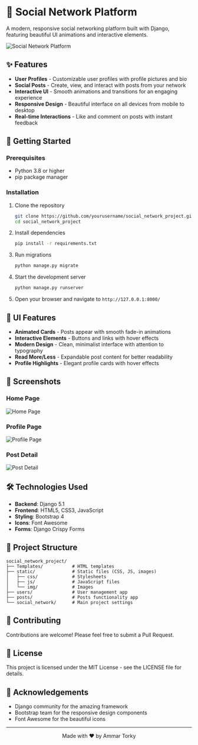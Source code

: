 # 🌟 Social Network Platform

A modern, responsive social networking platform built with Django, featuring beautiful UI animations and interactive elements.

![Social Network Platform](https://via.placeholder.com/800x400?text=Social+Network+Platform)

## ✨ Features

- **User Profiles** - Customizable user profiles with profile pictures and bio
- **Social Posts** - Create, view, and interact with posts from your network
- **Interactive UI** - Smooth animations and transitions for an engaging experience
- **Responsive Design** - Beautiful interface on all devices from mobile to desktop
- **Real-time Interactions** - Like and comment on posts with instant feedback

## 🚀 Getting Started

### Prerequisites

- Python 3.8 or higher
- pip package manager

### Installation

1. Clone the repository
   ```bash
   git clone https://github.com/yourusername/social_network_project.git
   cd social_network_project
   ```

2. Install dependencies
   ```bash
   pip install -r requirements.txt
   ```

3. Run migrations
   ```bash
   python manage.py migrate
   ```

4. Start the development server
   ```bash
   python manage.py runserver
   ```

5. Open your browser and navigate to `http://127.0.0.1:8000/`

## 🎨 UI Features

- **Animated Cards** - Posts appear with smooth fade-in animations
- **Interactive Elements** - Buttons and links with hover effects
- **Modern Design** - Clean, minimalist interface with attention to typography
- **Read More/Less** - Expandable post content for better readability
- **Profile Highlights** - Elegant profile cards with hover effects

## 📱 Screenshots

### Home Page
![Home Page](https://via.placeholder.com/400x200?text=Home+Page)

### Profile Page
![Profile Page](https://via.placeholder.com/400x200?text=Profile+Page)

### Post Detail
![Post Detail](https://via.placeholder.com/400x200?text=Post+Detail)

## 🛠️ Technologies Used

- **Backend**: Django 5.1
- **Frontend**: HTML5, CSS3, JavaScript
- **Styling**: Bootstrap 4
- **Icons**: Font Awesome
- **Forms**: Django Crispy Forms

## 🔄 Project Structure

```
social_network_project/
├── Templates/           # HTML templates
├── static/              # Static files (CSS, JS, images)
│   ├── css/             # Stylesheets
│   ├── js/              # JavaScript files
│   └── img/             # Images
├── users/               # User management app
├── posts/               # Posts functionality app
└── social_network/      # Main project settings
```

## 🤝 Contributing

Contributions are welcome! Please feel free to submit a Pull Request.

## 📄 License

This project is licensed under the MIT License - see the LICENSE file for details.

## 🙏 Acknowledgements

- Django community for the amazing framework
- Bootstrap team for the responsive design components
- Font Awesome for the beautiful icons

---

<p align="center">Made with ❤️ by Ammar Torky</p>
